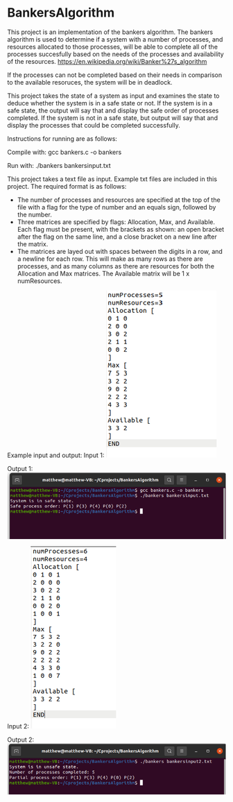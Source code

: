 # BankersAlgorithm

This project is an implementation of the bankers algorithm. The bankers algorithm
is used to determine if a system with a number of processes, and resources allocated
to those processes, will be able to complete all of the processes succesfully based
on the needs of the processes and availability of the resources. 
https://en.wikipedia.org/wiki/Banker%27s_algorithm

If the processes can not be completed based on their needs in comparison to the 
available resoruces, the system will be in deadlock. 

This project takes the state of a system as input and examines the state to deduce whether
the system is in a safe state or not. If the system is in a safe state, the output
will say that and display the safe order of processes completed. If the system is not 
in a safe state, but output will say that and display the processes that could be
completed successfully. 

Instructions for running are as follows:

Compile with: gcc bankers.c -o bankers

Run with: ./bankers bankersinput.txt

This project takes a text file as input. Example txt files are included in this
project. The required format is as follows:
  - The number of processes and resources are specified at the top of the file
    with a flag for the type of number and an equals sign, followed by the number. 
  - Three matrices are specified by flags: Allocation, Max, and Available. 
    Each flag must be present, with the brackets as shown: an open 
    bracket after the flag on the same line, and a close bracket on a new line 
    after the matrix. 
  - The matrices are layed out with spaces between the digits in a row, and a newline for
    each row. This will make as many rows as there are processes, and as many 
    columns as there are resources for both the Allocation and Max matrices.
    The Available matrix will be 1 x numResources. 
    
Example input and output:
Input 1:
![input1](/images/bankersinput1.png "input1")

Output 1:
![output1](/images/bankersoutput1.png "output1")

Input 2:
![input2](/images/bankersinput2.png "input2")

Output 2:
![output2](/images/bankersoutput2.png "output2")
